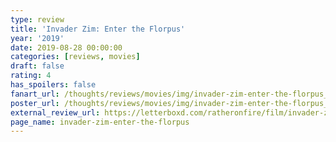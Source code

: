 ```yaml
---
type: review
title: 'Invader Zim: Enter the Florpus'
year: '2019'
date: 2019-08-28 00:00:00
categories: [reviews, movies]
draft: false
rating: 4
has_spoilers: false
fanart_url: /thoughts/reviews/movies/img/invader-zim-enter-the-florpus_fanart.png
poster_url: /thoughts/reviews/movies/img/invader-zim-enter-the-florpus_poster.png
external_review_url: https://letterboxd.com/ratheronfire/film/invader-zim-enter-the-florpus/
page_name: invader-zim-enter-the-florpus
---
```


